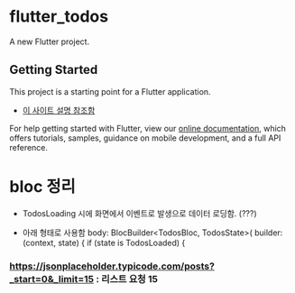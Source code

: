 # flutter_todos

A new Flutter project.

## Getting Started

This project is a starting point for a Flutter application.

- [이 사이트 설명 참조함](https://felangel.github.io/bloc/#/gettingstarted)


For help getting started with Flutter, view our
[online documentation](https://flutter.dev/docs), which offers tutorials,
samples, guidance on mobile development, and a full API reference.

# bloc 정리
-  TodosLoading 시에 화면에서 이벤트로 발생으로 데이터 로딩함. (???)

-  아래 형태로 사용함 
    body: BlocBuilder<TodosBloc, TodosState>(
        builder: (context, state) {
        if (state is TodosLoaded) {


   
### https://jsonplaceholder.typicode.com/posts?_start=0&_limit=15 : 리스트 요청 15

